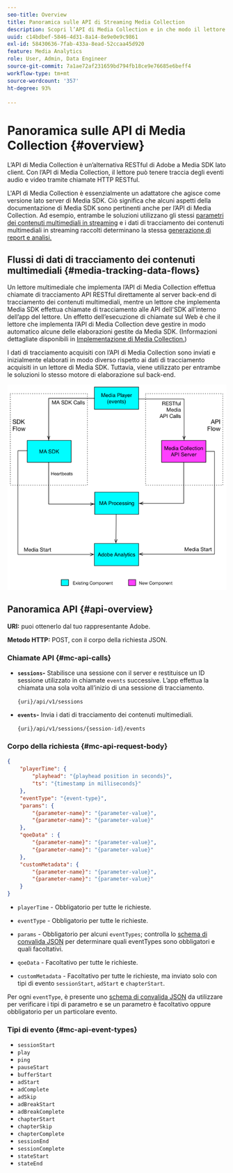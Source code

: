 ```yaml
---
seo-title: Overview
title: Panoramica sulle API di Streaming Media Collection
description: Scopri l’API di Media Collection e in che modo il lettore può tenere traccia degli eventi audio e video tramite le chiamate HTTP RESTful.
uuid: c14bdbef-5846-4d31-8a14-8e9e0e9c9861
exl-id: 58430636-7fab-433a-8ead-52ccaa45d920
feature: Media Analytics
role: User, Admin, Data Engineer
source-git-commit: 7a1ae72af231659bd794fb18ce9e76685e6beff4
workflow-type: tm+mt
source-wordcount: '357'
ht-degree: 93%

---
```


# Panoramica sulle API di Media Collection {#overview}

L’API di Media Collection è un’alternativa RESTful di Adobe a Media SDK lato client. Con l’API di Media Collection, il lettore può tenere traccia degli eventi audio e video tramite chiamate HTTP RESTful.

L&#39;API di Media Collection è essenzialmente un adattatore che agisce come versione lato server di Media SDK. Ciò significa che alcuni aspetti della documentazione di Media SDK sono pertinenti anche per l’API di Media Collection. Ad esempio, entrambe le soluzioni utilizzano gli stessi [parametri dei contenuti multimediali in streaming](../variables/audio-video-parameters.md) e i dati di tracciamento dei contenuti multimediali in streaming raccolti determinano la stessa [generazione di report e analisi.](/help/reporting/media-reports-enable.md)

## Flussi di dati di tracciamento dei contenuti multimediali {#media-tracking-data-flows}

Un lettore multimediale che implementa l’API di Media Collection effettua chiamate di tracciamento API RESTful direttamente al server back-end di tracciamento dei contenuti multimediali, mentre un lettore che implementa Media SDK effettua chiamate di tracciamento alle API dell&#39;SDK all’interno dell’app del lettore. Un effetto dell’esecuzione di chiamate sul Web è che il lettore che implementa l’API di Media Collection deve gestire in modo automatico alcune delle elaborazioni gestite da Media SDK. (Informazioni dettagliate disponibili in [Implementazione di Media Collection.](mc-api-impl/mc-api-quick-start.md))

I dati di tracciamento acquisiti con l’API di Media Collection sono inviati e inizialmente elaborati in modo diverso rispetto ai dati di tracciamento acquisiti in un lettore di Media SDK. Tuttavia, viene utilizzato per entrambe le soluzioni lo stesso motore di elaborazione sul back-end.

![](assets/col_api_overview_simple.png)

## Panoramica API {#api-overview}

**URI:** puoi ottenerlo dal tuo rappresentante Adobe.

**Metodo HTTP:** POST, con il corpo della richiesta JSON.

### Chiamate API {#mc-api-calls}

* **`sessions`-** Stabilisce una sessione con il server e restituisce un ID sessione utilizzato in chiamate `events` successive. L’app effettua la chiamata una sola volta all’inizio di una sessione di tracciamento.

  `{uri}/api/v1/sessions`

* **`events`-** Invia i dati di tracciamento dei contenuti multimediali.

  `{uri}/api/v1/sessions/{session-id}/events`

### Corpo della richiesta {#mc-api-request-body}

```json
{
    "playerTime": {
        "playhead": "{playhead position in seconds}",
        "ts": "{timestamp in milliseconds}"
    },
    "eventType": "{event-type}",
    "params": {
        "{parameter-name}": "{parameter-value}",
        "{parameter-name}": "{parameter-value}"
    },
    "qoeData" : {
        "{parameter-name}": "{parameter-value}",
        "{parameter-name}": "{parameter-value}"
    },
    "customMetadata": {
        "{parameter-name}": "{parameter-value}",
        "{parameter-name}": "{parameter-value}"
    }
}
```

* `playerTime` - Obbligatorio per tutte le richieste.
* `eventType` - Obbligatorio per tutte le richieste.
* `params` - Obbligatorio per alcuni `eventTypes`; controlla lo [schema di convalida JSON](mc-api-ref/mc-api-json-validation.md) per determinare quali eventTypes sono obbligatori e quali facoltativi.

* `qoeData` - Facoltativo per tutte le richieste.
* `customMetadata` - Facoltativo per tutte le richieste, ma inviato solo con tipi di evento `sessionStart`, `adStart` e `chapterStart`.

Per ogni `eventType`, è presente uno [schema di convalida JSON](mc-api-ref/mc-api-json-validation.md) da utilizzare per verificare i tipi di parametro e se un parametro è facoltativo oppure obbligatorio per un particolare evento.

### Tipi di evento {#mc-api-event-types}

* `sessionStart`
* `play`
* `ping`
* `pauseStart`
* `bufferStart`
* `adStart`
* `adComplete`
* `adSkip`
* `adBreakStart`
* `adBreakComplete`
* `chapterStart`
* `chapterSkip`
* `chapterComplete`
* `sessionEnd`
* `sessionComplete`
* `stateStart`
* `stateEnd`
